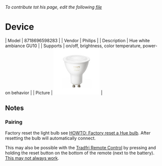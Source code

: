 
*To contribute tot his page, edit the following
[file](https://github.com/Koenkk/zigbee2mqtt.io/blob/master/docgen/device_page_notes.js)*

# Device

| Model | 8718696598283  |
| Vendor  | Philips  |
| Description | Hue white ambiance GU10 |
| Supports | on/off, brightness, color temperature, power-on behavior |
| Picture | ![../images/devices/8718696598283.jpg](../images/devices/8718696598283.jpg) |

## Notes


### Pairing
Factory reset the light bulb see
[HOWTO: Factory reset a Hue bulb](https://www.youtube.com/watch?v=qvlEAELiJKs).
After resetting the bulb will automatically connect.

This may also be possible with the
[Tradfri Remote Control](https://www.ikea.com/us/en/images/products/tradfri-remote-control__0489469_PE623665_S4.JPG)
by pressing and holding the reset button on the bottom of the remote (next to the battery).
[This may not always work](https://github.com/Koenkk/zigbee2mqtt/issues/296#issuecomment-416923751).

